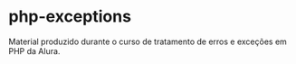 # php-exceptions
Material produzido durante o curso de tratamento de erros e exceções em PHP da Alura.
